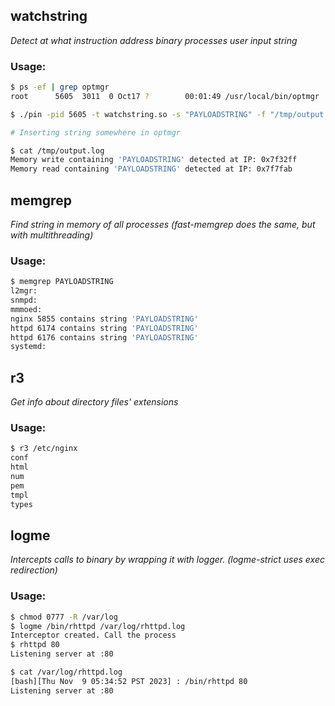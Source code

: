 ## watchstring
*Detect at what instruction address binary processes user input string*

### Usage:
```bash
$ ps -ef | grep optmgr
root      5605  3011  0 Oct17 ?        00:01:49 /usr/local/bin/optmgr

$ ./pin -pid 5605 -t watchstring.so -s "PAYLOADSTRING" -f "/tmp/output.log"

# Inserting string somewhere in optmgr

$ cat /tmp/output.log
Memory write containing 'PAYLOADSTRING' detected at IP: 0x7f32ff
Memory reаd containing 'PAYLOADSTRING' detected at IP: 0x7f7fab
```
## memgrep
*Find string in memory of all processes (fast-memgrep does the same, but with multithreading)*

### Usage:
```bash
$ memgrep PAYLOADSTRING
l2mgr:
snmpd:
mmmoed:
nginx 5855 contains string 'PAYLOADSTRING'
httpd 6174 contains string 'PAYLOADSTRING'
httpd 6176 contains string 'PAYLOADSTRING'
systemd:
```

## r3
*Get info about directory files' extensions*

### Usage:
```bash
$ r3 /etc/nginx
conf
html
num
pem
tmpl
types
```

## logme
*Intercepts calls to binary by wrapping it with logger. (logme-strict uses exec redirection)*

### Usage:
```bash
$ chmod 0777 -R /var/log
$ logme /bin/rhttpd /var/log/rhttpd.log
Interceptor created. Call the process
$ rhttpd 80 
Listening server at :80

$ cat /var/log/rhttpd.log
[bash][Thu Nov  9 05:34:52 PST 2023] : /bin/rhttpd 80
Listening server at :80
```
